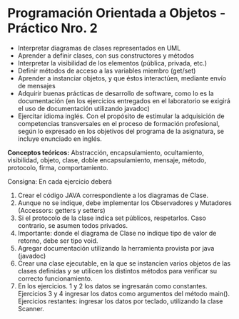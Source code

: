 # Programación Orientada a Objetos - Práctico Nro. 2

- Interpretar diagramas de clases representados en UML
- Aprender a definir clases, con sus constructores y métodos
- Interpretar la visibilidad de los elementos (pública, privada, etc.)
- Definir métodos de acceso a las variables miembro (get/set)
- Aprender a instanciar objetos, y que éstos interactúen, mediante envío de mensajes
- Adquirir buenas prácticas de desarrollo de software, como lo es la documentación (en los ejercicios entregados en el laboratorio se exigirá el uso de documentación utilizando javadoc)
- Ejercitar idioma inglés. Con el propósito de estimular la adquisición de competencias transversales en el proceso de formación profesional, según lo expresado en los objetivos del programa de la asignatura, se incluye enunciado en inglés.

**Conceptos teóricos:** Abstracción, encapsulamiento, ocultamiento, visibilidad, objeto, clase, doble encapsulamiento, mensaje, método, protocolo, firma, comportamiento.

Consigna: En cada ejercicio deberá
1. Crear el código JAVA correspondiente a los diagramas de Clase.  
2. Aunque no se indique, debe implementar los Observadores y Mutadores (Accessors: getters y setters)
3. Si el protocolo de la clase indica set públicos, respetarlos. Caso contrario, se asumen todos privados.
4. Importante: donde el diagrama de Clase no indique tipo de valor de retorno, debe ser tipo void.
5. Agregar documentación utilizando la herramienta provista por java (javadoc)
6. Crear una clase ejecutable, en la que se instancien varios objetos de las clases definidas y se utilicen los distintos
métodos para verificar su correcto funcionamiento.  
7. En los ejercicios. 1 y 2 los datos se ingresarán como constantes. Ejercicios 3 y 4 ingresar los datos como argumentos del
método main(). Ejercicios restantes: ingresar los datos por teclado, utilizando la clase Scanner.
